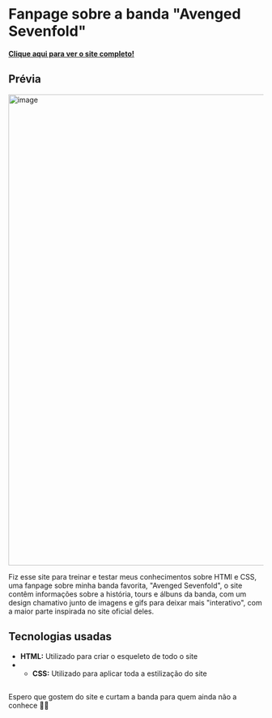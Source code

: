 # Fanpage sobre a banda "Avenged Sevenfold"

**[Clique aqui para ver o site completo!](https://jaogui08.github.io/a7x_fanpage_website)**

## Prévia

<img width="1893" height="931" alt="image" src="https://github.com/user-attachments/assets/0f981b45-3c58-430b-b10a-e9a0e6cfdee0" />

Fiz esse site para treinar e testar meus conhecimentos sobre HTMl e CSS, uma fanpage sobre minha banda favorita, "Avenged Sevenfold", o site contêm
informações sobre a história, tours e álbuns da banda, com um design chamativo junto de imagens e gifs para deixar mais "interativo", com a maior parte
inspirada no site oficial deles.

## Tecnologias usadas
* **HTML:** Utilizado para criar o esqueleto de todo o site
* * **CSS:** Utilizado para aplicar toda a estilização do site

##

Espero que gostem do site e curtam a banda para quem ainda não a conhece 🤘🏻
